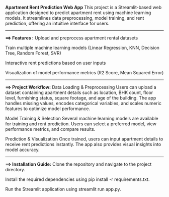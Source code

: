 ****Apartment Rent Prediction Web App****
This project is a Streamlit-based web application designed to predict apartment rent using machine learning models. It streamlines data preprocessing, model training, and rent prediction, offering an intuitive interface for users.
- - -
 **==> Features :**
Upload and preprocess apartment rental datasets

Train multiple machine learning models (Linear Regression, KNN, Decision Tree, Random Forest, SVR)

Interactive rent predictions based on user inputs

Visualization of model performance metrics (R2 Score, Mean Squared Error)
- - -
**==> Project Workflow:**
Data Loading & Preprocessing Users can upload a dataset containing apartment details such as location, BHK count, floor level, furnishing status, square footage, and age of the building. The app handles missing values, encodes categorical variables, and scales numeric features to optimize model performance.

Model Training & Selection Several machine learning models are available for training and rent prediction. Users can select a preferred model, view performance metrics, and compare results.

Prediction & Visualization Once trained, users can input apartment details to receive rent predictions instantly. The app also provides visual insights into model accuracy.
- - -
**==> Installation Guide:**
Clone the repository and navigate to the project directory.

Install the required dependencies using pip install -r requirements.txt.

Run the Streamlit application using streamlit run app.py.

